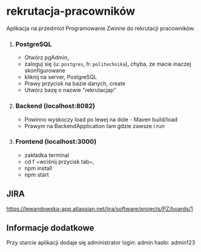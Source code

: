 # rekrutacja-pracowników

Aplikacja na przedmiot Programowanie Zwinne do rekrutacji pracowników.

1. ### PostgreSQL
   - Otwórz pgAdmin,
   - zaloguj się (u: ``postgres``, h: ``politechnika``), chyba, że macie inaczej skonfigurowane
   - kliknij na server, PostgreSQL
   - Prawy przycisk na bazie danych, create
   - Utwórz bazę o nazwie "rekrutacjap"
2. ### Backend (localhost:8082)
   - Powinno wyskoczy load po lewej na dole - Maven build/load
   - Prawym na BackendApplication tam gdzie zawsze i run
3. ### Frontend (localhost:3000)
   - zakładka terminal
   - cd f ~wciśnij przycisk tab~,
   - npm install 
   - npm start

## JIRA

https://lewandowska-app.atlassian.net/jira/software/projects/PZ/boards/1

## Informacje dodatkowe

Przy starcie aplikacji dodaje się administrator 
login: admin
hasło: admin123